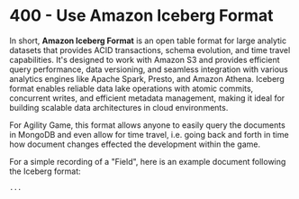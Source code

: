 # 400 - Use Amazon Iceberg Format

In short, **Amazon Iceberg Format** is an open table format for large analytic datasets that provides ACID transactions, schema evolution, and time travel capabilities. It's designed to work with Amazon S3 and provides efficient query performance, data versioning, and seamless integration with various analytics engines like Apache Spark, Presto, and Amazon Athena. Iceberg format enables reliable data lake operations with atomic commits, concurrent writes, and efficient metadata management, making it ideal for building scalable data architectures in cloud environments. 

For Agility Game, this format allows anyone to easily query the documents in MongoDB and even allow for time travel, i.e. going back and forth in time how document changes effected the development within the game.

For a simple recording of a "Field", here is an example document following the Iceberg format:

```
...
```
